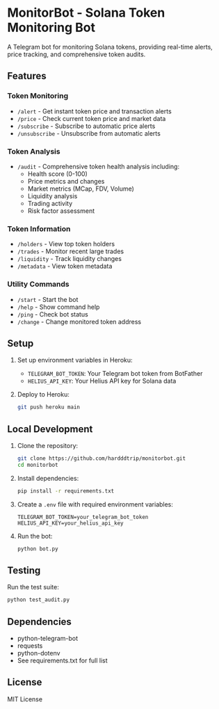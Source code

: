# MonitorBot - Solana Token Monitoring Bot

A Telegram bot for monitoring Solana tokens, providing real-time alerts, price tracking, and comprehensive token audits.

## Features

### Token Monitoring
- `/alert` - Get instant token price and transaction alerts
- `/price` - Check current token price and market data
- `/subscribe` - Subscribe to automatic price alerts
- `/unsubscribe` - Unsubscribe from automatic alerts

### Token Analysis
- `/audit` - Comprehensive token health analysis including:
  - Health score (0-100)
  - Price metrics and changes
  - Market metrics (MCap, FDV, Volume)
  - Liquidity analysis
  - Trading activity
  - Risk factor assessment

### Token Information
- `/holders` - View top token holders
- `/trades` - Monitor recent large trades
- `/liquidity` - Track liquidity changes
- `/metadata` - View token metadata

### Utility Commands
- `/start` - Start the bot
- `/help` - Show command help
- `/ping` - Check bot status
- `/change` - Change monitored token address

## Setup

1. Set up environment variables in Heroku:
   - `TELEGRAM_BOT_TOKEN`: Your Telegram bot token from BotFather
   - `HELIUS_API_KEY`: Your Helius API key for Solana data

2. Deploy to Heroku:
   ```bash
   git push heroku main
   ```

## Local Development

1. Clone the repository:
   ```bash
   git clone https://github.com/hardddtrip/monitorbot.git
   cd monitorbot
   ```

2. Install dependencies:
   ```bash
   pip install -r requirements.txt
   ```

3. Create a `.env` file with required environment variables:
   ```
   TELEGRAM_BOT_TOKEN=your_telegram_bot_token
   HELIUS_API_KEY=your_helius_api_key
   ```

4. Run the bot:
   ```bash
   python bot.py
   ```

## Testing

Run the test suite:
```bash
python test_audit.py
```

## Dependencies
- python-telegram-bot
- requests
- python-dotenv
- See requirements.txt for full list

## License
MIT License
